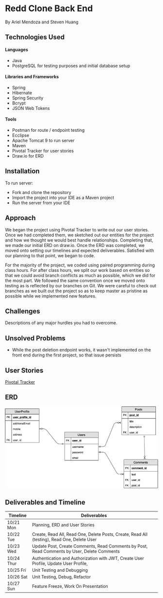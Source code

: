 # Redd Clone Back End

By Ariel Mendoza and Steven Huang

## Technologies Used

#### Languages

* Java
* PostgreSQL for testing purposes and initial database setup

#### Libraries and Frameworks

* Spring
* Hibernate
* Spring Security
* Bcrypt
* JSON Web Tokens

#### Tools

* Postman for route / endpoint testing
* Ecclipse
* Apache Tomcat 9 to run server
* Maven
* Pivotal Tracker for user stories
* Draw.io for ERD

## Installation 

To run server:
* Fork and clone the repository
* Import the project into your IDE as a Maven project
* Run the server from your IDE

## Approach

We began the project using Pivotal Tracker to write out our user stories. Once we had completed them, we sketched out our entities for the project and how we thought we would best handle relationships. Completing that, we made our initial ERD on draw.io. Once the ERD was completed, we moved onto setting our timelines and expected deliverables. Satisfied with our planning to that point, we began to code.

For the majority of the project, we coded using paired programming during class hours. For after class hours, we split our work based on entities so that we could avoid branch conflicts as much as possible, which we did for the most part. We followed the same convention once we moved onto testing as is reflected by our branches on Git. We were careful to check out branches as we built out the project so as to keep master as pristine as possible while we implemented new features.  

## Challenges

Descriptions of any major hurdles you had to overcome.

## Unsolved Problems

* While the post deletion endpoint works, it wasn't implemented on the front end during the first project, so that issue persists

## User Stories

[Pivotal Tracker](https://www.pivotaltracker.com/n/projects/2407490)

## ERD

<img src="./Project 2 ERD.png" alt="erd" />


## Deliverables and Timeline

|	Timeline	|	Deliverables	|
|	-----------	|	-----------	|
|	10/21 Mon	|	Planning, ERD and User Stories	|
|	10/22 Tue	|	Create, Read All, Read One, Delete Posts, Create, Read All (testing), Read One, Delete User	|
|	10/23 Wed	|	Update Post, Create Comments, Read Comments by Post, Read Comments by User, Delete Comments	|
|	10/24 Thur	|	Authentication and Authorization with JWT, Create User Profile, Update User Profile,	|
|	10/25 Fri	|	Unit Testing and Debugging	|
|	10/26 Sat	|	Unit Testing, Debug, Refactor	|
|	10/27 Sun	|	Feature Freeze, Work On Presentation	|
